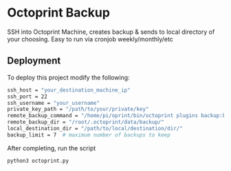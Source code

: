 
# Octoprint Backup

SSH into Octoprint Machine, creates backup & sends to local directory of your choosing. Easy to run via cronjob weekly/monthly/etc




## Deployment

To deploy this project modify the following:

```bash
ssh_host = "your_destination_machine_ip"
ssh_port = 22
ssh_username = "your_username"
private_key_path = "/path/to/your/private/key"
remote_backup_command = "/home/pi/oprint/bin/octoprint plugins backup:backup"
remote_backup_dir = "/root/.octoprint/data/backup/"
local_destination_dir = "/path/to/local/destination/dir/"
backup_limit = 7  # maximum number of backups to keep
```

After completing, run the script

```python3 octoprint.py```


